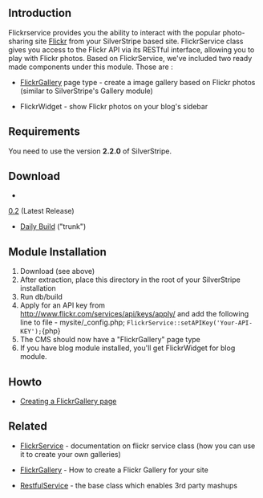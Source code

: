 ## Introduction

Flickrservice provides you the ability to interact with the popular photo-sharing site [Flickr](http://www.flickr.com)
from your SilverStripe based site. FlickrService class gives you access to the Flickr API via its RESTful interface,
allowing you to play with Flickr photos. Based on FlickrService, we've included two ready made components under this
module. Those are :

*  [FlickrGallery](FlickrGallery) page type -  create a image gallery based on Flickr photos (similar to SilverStripe's
Gallery module)

*  FlickrWidget - show Flickr photos on your blog's sidebar

## Requirements

You need to use the version **2.2.0** of SilverStripe.

## Download

* 
[0.2](http://open.silverstripe.com/changeset/latest/modules/flickrservice/tags/0.2?old_path=/&filename=/modules/flickrservice/tags/0.2&format=zip)
(Latest Release)

*  [Daily
Build](http://open.silverstripe.com/changeset/latest/modules/flickrservice/trunk?old_path=/&filename=/modules/flickrservice/trunk&format=zip)
("trunk")

## Module Installation

 1.  Download (see above)
 2.  After extraction, place this directory in the root of your SilverStripe installation
 3.  Run db/build
 4.  Apply for an API key from http://www.flickr.com/services/api/keys/apply/ and add the following line to file -
mysite/_config.php; `FlickrService::setAPIKey('Your-API-KEY');`{php}
 5.  The CMS should now have a "FlickrGallery" page type
 6.  If you have blog module installed, you'll get FlickrWidget for blog module.


## Howto

*  [ Creating a FlickrGallery page](FlickrGallery ) 


## Related

*  [ FlickrService](/flickrservice) - documentation on flickr service class (how you can use it to create your own
galleries)


*  [ FlickrGallery](FlickrGallery) - How to create a Flickr Gallery for your site


*  [ RestfulService](/restfulservice ) - the base class which enables 3rd party mashups
